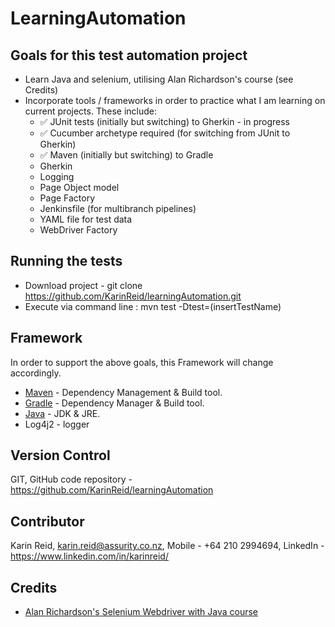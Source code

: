 # LearningAutomation

## Goals for this test automation project

* Learn Java and selenium, utilising Alan Richardson's course (see Credits)
* Incorporate tools / frameworks in order to practice what I am learning on current projects. These include:
    -   &#9989; JUnit tests (initially but switching) to Gherkin - in progress
    -   &#9989; Cucumber archetype required (for switching from JUnit to Gherkin)
    -   &#9989; Maven (initially but switching) to Gradle
    -   Gherkin
    -   Logging
    -   Page Object model
    -   Page Factory
    -   Jenkinsfile (for multibranch pipelines)
    -   YAML file for test data
    -   WebDriver Factory

## Running the tests

* Download project - git clone https://github.com/KarinReid/learningAutomation.git
* Execute via command line : mvn test -Dtest=(insertTestName)


## Framework

In order to support the above goals, this Framework will change accordingly.
* [Maven](https://maven.apache.org/) - Dependency Management & Build tool.
* [Gradle](https://gradle.org/install/) - Dependency Manager & Build tool.
* [Java](https://docs.oracle.com/javase/8/docs/technotes/guides/install/install_overview.html) - JDK & JRE.
* Log4j2 - logger

## Version Control

GIT, GitHub code repository - https://github.com/KarinReid/learningAutomation

## Contributor

Karin Reid,
karin.reid@assurity.co.nz,
Mobile - +64 210 2994694,
LinkedIn - https://www.linkedin.com/in/karinreid/

## Credits
* [Alan Richardson's Selenium Webdriver with Java course](https://compendiumdev.zenler.com/courses/selenium-2-webdriver-basics-with-java)
